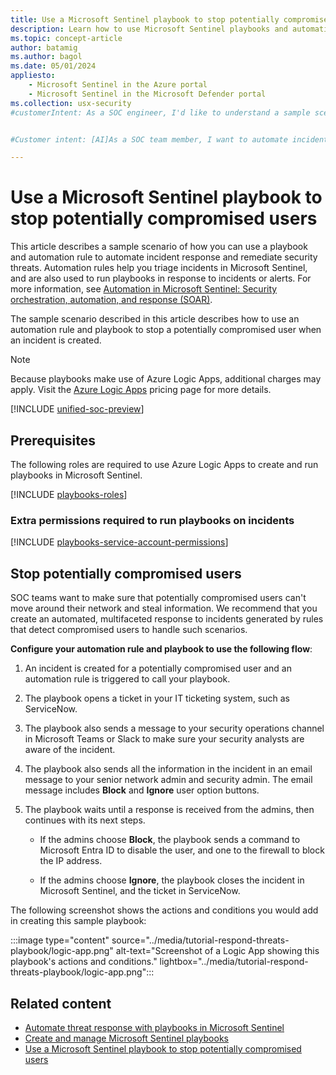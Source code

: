 ```yaml
---
title: Use a Microsoft Sentinel playbook to stop potentially compromised users
description: Learn how to use Microsoft Sentinel playbooks and automation rules to automate a sample incident response and remediate security threats.
ms.topic: concept-article
author: batamig
ms.author: bagol
ms.date: 05/01/2024
appliesto:
    - Microsoft Sentinel in the Azure portal
    - Microsoft Sentinel in the Microsoft Defender portal
ms.collection: usx-security
#customerIntent: As a SOC engineer, I'd like to understand a sample scenario of how I might use a playbook and automation rule to help make my SOC team more efficient.


#Customer intent: [AI]As a SOC team member, I want to automate incident response using playbooks and automation rules so that I can quickly and effectively stop potentially compromised users from moving around the network and stealing information.

---
```


# Use a Microsoft Sentinel playbook to stop potentially compromised users

This article describes a sample scenario of how you can use a playbook and automation rule to automate incident response and remediate security threats. Automation rules help you triage incidents in Microsoft Sentinel, and are also used to run playbooks in response to incidents or alerts. For more information, see [Automation in Microsoft Sentinel: Security orchestration, automation, and response (SOAR)](automation.md).

The sample scenario described in this article describes how to use an automation rule and playbook to stop a potentially compromised user when an incident is created.

> [!NOTE]
> Because playbooks make use of Azure Logic Apps, additional charges may apply. Visit the [Azure Logic Apps](https://azure.microsoft.com/pricing/details/logic-apps/) pricing page for more details.

[!INCLUDE [unified-soc-preview](../includes/unified-soc-preview.md)]

## Prerequisites

The following roles are required to use Azure Logic Apps to create and run playbooks in Microsoft Sentinel.

[!INCLUDE [playbooks-roles](../includes/playbooks-roles.md)]

### Extra permissions required to run playbooks on incidents

[!INCLUDE [playbooks-service-account-permissions](../includes/playbooks-service-account-permissions.md)]

## Stop potentially compromised users

SOC teams want to make sure that potentially compromised users can't move around their network and steal information. We recommend that you create an automated, multifaceted response to incidents generated by rules that detect compromised users to handle such scenarios.

**Configure your automation rule and playbook to use the following flow**:

1. An incident is created for a potentially compromised user and an automation rule is triggered to call your playbook.

1. The playbook opens a ticket in your IT ticketing system, such as ServiceNow.

1. The playbook also sends a message to your security operations channel in Microsoft Teams or Slack to make sure your security analysts are aware of the incident.

1. The playbook also sends all the information in the incident in an email message to your senior network admin and security admin. The email message includes **Block** and **Ignore** user option buttons.

1. The playbook waits until a response is received from the admins, then continues with its next steps.

    - If the admins choose **Block**, the playbook sends a command to Microsoft Entra ID to disable the user, and one to the firewall to block the IP address.

    - If the admins choose **Ignore**, the playbook closes the incident in Microsoft Sentinel, and the ticket in ServiceNow.

The following screenshot shows the actions and conditions you would add in creating this sample playbook:

:::image type="content" source="../media/tutorial-respond-threats-playbook/logic-app.png" alt-text="Screenshot of a Logic App showing this playbook's actions and conditions." lightbox="../media/tutorial-respond-threats-playbook/logic-app.png":::

## Related content

- [Automate threat response with playbooks in Microsoft Sentinel](automate-responses-with-playbooks.md)
- [Create and manage Microsoft Sentinel playbooks](create-playbooks.md)
- [Use a Microsoft Sentinel playbook to stop potentially compromised users](tutorial-respond-threats-playbook.md)
